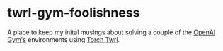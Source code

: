 # twrl-gym-foolishness

A place to keep my inital musings about solving a couple of the <a href="https://openai.com/blog/">OpenAI</a> <a href="https://gym.openai.com/">Gym's</a> environments using <a href="https://github.com/twitter/torch-twrl">Torch Twrl</a>.
